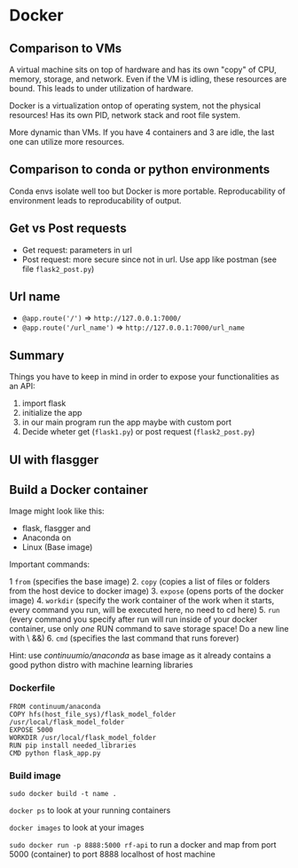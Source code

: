 # Docker
## Comparison to VMs
A virtual machine sits on top of hardware and has its own "copy" of CPU, memory, storage, and network. Even if the VM is idling, these resources are bound.
This leads to under utilization of hardware.

Docker is a virtualization ontop of operating system, not the physical resources! Has its own PID, network stack and root file system.

More dynamic than VMs. If you have 4 containers and 3 are idle, the last one can utilize more resources.

## Comparison to conda or python environments

Conda envs isolate well too but Docker is more portable. Reproducability of environment leads to reproducability of output.

## Get vs Post requests

* Get request: parameters in url
* Post request: more secure since not in url. Use app like postman (see file `flask2_post.py`)

## Url name
* `@app.route('/')` => `http://127.0.0.1:7000/`
* `@app.route('/url_name')` => `http://127.0.0.1:7000/url_name`

## Summary
Things you have to keep in mind in order to expose your functionalities as an API:

1. import flask
2. initialize the app
3. in our main program run the app maybe with custom port
4. Decide wheter get (`flask1.py`) or post request (`flask2_post.py`)

## UI with flasgger

## Build a Docker container
Image might look like this:

* flask, flasgger and
* Anaconda on
* Linux (Base image)

Important commands:

1 `from` (specifies the base image)
2. `copy` (copies a list of files or folders from the host device to docker image)
3. `expose` (opens ports of the docker image)
4. `workdir` (specify the work container of the work when it starts, every command you run, will be executed here, no need to cd here)
5. `run` (every command you specify after run will run inside of your docker container, use only *one* RUN command to save storage space! Do a new line with \ &&)
6. `cmd` (specifies the last command that runs forever)

Hint: use *continuumio/anaconda* as base image as it already contains a good python distro with machine learning libraries

### Dockerfile
```
FROM continuum/anaconda
COPY hfs(host_file_sys)/flask_model_folder /usr/local/flask_model_folder
EXPOSE 5000
WORKDIR /usr/local/flask_model_folder
RUN pip install needed_libraries
CMD python flask_app.py
```
### Build image

`sudo docker build -t name .`


`docker ps` to look at your running containers

`docker images` to look at your images

`sudo docker run -p 8888:5000 rf-api` to run a docker and map from port 5000 (container) to port 8888 localhost of host machine